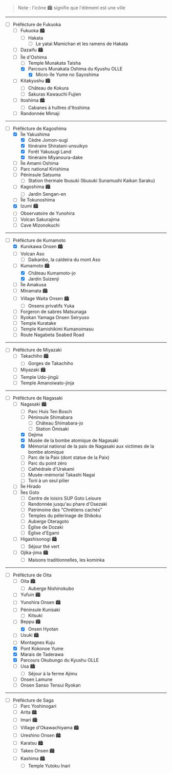 > Note : l'icône 🏙️ signifie que l'élément est une ville
___
- [ ] Préfécture de Fukuoka
  - [ ] Fukuoka 🏙️
    - [ ] Hakata
      - [ ] Le yatai Mamichan et les ramens de Hakata
  - [ ] Dazaifu 🏙️
  - [ ] Île d'Oshima
    - [ ] Temple Munakata Taisha
    - [x] Parcours Munakata Oshima du Kyushu OLLE
      - [x] Micro-île Yume no Sayoshima
  - [ ] Kitakyushu 🏙️
    - [ ] Château de Kokura
    - [ ] Sakuras Kawauchi Fujien
  - [ ] Itoshima 🏙️
    - [ ] Cabanes à huîtres d'Itoshima
  - [ ] Randonnée Mimaji
___
- [ ] Préfécture de Kagoshima
  - [x] Île Yakushima
    - [x] Cèdre Jomon-sugi
    - [x] Itinéraire Shiratani-unsuikyo
    - [x] Forêt Yakusugi Land
    - [x] Itinéraire Miyanoura-dake
  - [ ] Île Amami Oshima
  - [ ] Parc national Kirishima
  - [ ] Péninsule Satsuma
    - [ ] Station thermale Ibusuki (Ibusuki Sunamushi Kaikan Saraku)
  - [ ] Kagoshima 🏙️
    - [ ] Jardin Sengan-en
  - [ ] Île Tokunoshima
  - [x] Izumi 🏙️
  - [ ] Observatoire de Yunohira
  - [ ] Volcan Sakurajima
  - [ ] Cave Mizonokuchi
___
- [ ] Préfécture de Kumamoto
  - [x] Kurokawa Onsen 🏙️
  - [ ] Volcan Aso
    - [ ] Daikanbo, la caldeira du mont Aso
  - [ ] Kumamoto 🏙️
    - [x] Château Kumamoto-jo
    - [x] Jardin Suizenji
  - [ ] Île Amakusa
  - [ ] Minamata 🏙️
  - [ ] Village Waita Onsen 🏙️
    - [ ] Onsens privatifs Yuka
  - [ ] Forgeron de sabres Matsunaga
  - [ ] Ryokan Yamaga Onsen Seiryuso
  - [ ] Temple Kuratake
  - [ ] Temple Kamishikimi Kumanoimasu
  - [ ] Route Nagabeta Seabed Road
___
- [ ] Préfécture de Miyazaki
  - [ ] Takachiho 🏙️
    - [ ] Gorges de Takachiho
  - [ ] Miyazaki 🏙️
  - [ ] Temple Udo-jingū
  - [ ] Temple Amanoiwato-jinja
___
- [ ] Préfécture de Nagasaki
  - [ ] Nagasaki 🏙️
    - [ ] Parc Huis Ten Bosch
    - [ ] Péninsule Shimabara
      - [ ] Château Shimabara-jo
      - [ ] Station Ōmisaki
    - [x] Dejima
    - [x] Musée de la bombe atomique de Nagasaki
    - [x] Mémorial national de la paix de Nagasaki aux victimes de la bombe atomique
    - [ ] Parc de la Paix (dont statue de la Paix)
    - [ ] Parc du point zéro
    - [ ] Cathédrale d'Urakami
    - [ ] Musée-mémorial Takashi Nagai
    - [ ] Torii à un seul pilier
  - [ ] Île Hirado
  - [ ] Îles Goto
    - [ ] Centre de loisirs SUP Goto Leisure
    - [ ] Randonnée jusqu'au phare d'Osezaki
    - [ ] Patrimoine des "Chrétiens cachés"
    - [ ] Temples du pélerinage de Shikoku
    - [ ] Auberge Oteragoto
    - [ ] Église de Dozaki
    - [ ] Église d'Egami
  - [ ] Higashisonogi 🏙️
    - [ ] Séjour thé vert
  - [ ] Ojika-jima 🏙️
    - [ ] Maisons traditionnelles, les kominka
___
- [ ] Préfécture de Oita
  - [ ] Oita 🏙️
    - [ ] Auberge Nishinokubo
  - [ ] Yufuin 🏙️
  - [ ] Yunohira Onsen 🏙️
  - [ ] Péninsule Kunisaki
    - [ ] Kitsuki
  - [ ] Beppu 🏙️
    - [x] Onsen Hyotan
  - [ ] Usuki 🏙️
  - [ ] Montagnes Kuju
  - [x] Pont Kokonoe Yume
  - [x] Marais de Taderawa
  - [x] Parcours Okubungo du Kyushu OLLE
  - [ ] Usa 🏙️
    - [ ] Séjour à la ferme Ajimu
  - [ ] Onsen Lamune
  - [ ] Onsen Sanso Tensui Ryokan
___
- [ ] Préfécture de Saga
  - [ ] Parc Yoshinogari
  - [ ] Arita 🏙️
  - [ ] Imari 🏙️
  - [ ] Village d'Okawachiyama 🏙️
  - [ ] Ureshino Onsen 🏙️
  - [ ] Karatsu 🏙️
  - [ ] Takeo Onsen 🏙️
  - [ ] Kashima 🏙️
    - [ ] Temple Yutoku Inari
